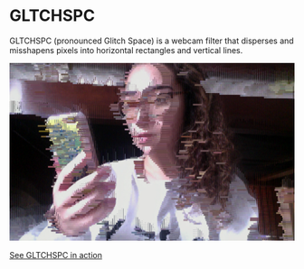 # GLTCHSPC
GLTCHSPC (pronounced Glitch Space) is a webcam filter that disperses and misshapens pixels into horizontal rectangles and vertical lines.


![glitch filter](https://github.com/nicolefallone/GLTCHSPC/blob/master/gltchspc_screenshot.png)


[See GLTCHSPC in action](https://videopress.com/v/340p44Ab)
      
